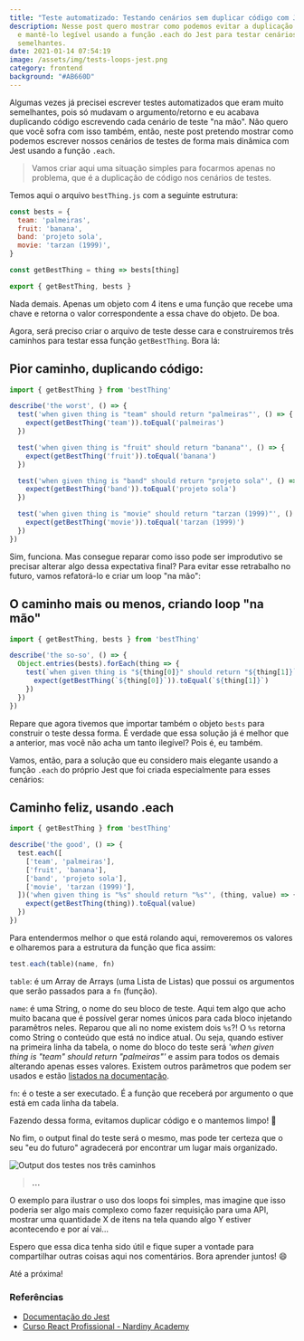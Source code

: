 ```yaml
---
title: "Teste automatizado: Testando cenários sem duplicar código com Jest"
description: Nesse post quero mostrar como podemos evitar a duplicação de código
  e mantê-lo legível usando a função .each do Jest para testar cenários
  semelhantes.
date: 2021-01-14 07:54:19
image: /assets/img/tests-loops-jest.png
category: frontend
background: "#AB660D"
---
```

Algumas vezes já precisei escrever testes automatizados que eram muito semelhantes, pois só mudavam o argumento/retorno e eu acabava duplicando código escrevendo cada cenário de teste "na mão". Não quero que você sofra com isso também, então, neste post pretendo mostrar como podemos escrever nossos cenários de testes de forma mais dinâmica com Jest usando a função `.each`.

> Vamos criar aqui uma situação simples para focarmos apenas no problema, que é a duplicação de código nos cenários de testes.

Temos aqui o arquivo `bestThing.js` com a seguinte estrutura: 

```jsx
const bests = {
  team: 'palmeiras',
  fruit: 'banana',
  band: 'projeto sola',
  movie: 'tarzan (1999)',
}

const getBestThing = thing => bests[thing]

export { getBestThing, bests }
```

Nada demais. Apenas um objeto com 4 itens e uma função que recebe uma chave e retorna o valor correspondente a essa chave do objeto. De boa.

Agora, será preciso criar o arquivo de teste desse cara e construiremos três caminhos para testar essa função `getBestThing`. Bora lá: 

## Pior caminho, duplicando código:

```jsx
import { getBestThing } from 'bestThing'

describe('the worst', () => {
  test('when given thing is "team" should return "palmeiras"', () => {
    expect(getBestThing('team')).toEqual('palmeiras')
  })

  test('when given thing is "fruit" should return "banana"', () => {
    expect(getBestThing('fruit')).toEqual('banana')
  })

  test('when given thing is "band" should return "projeto sola"', () => {
    expect(getBestThing('band')).toEqual('projeto sola')
  })

  test('when given thing is "movie" should return "tarzan (1999)"', () => {
    expect(getBestThing('movie')).toEqual('tarzan (1999)')
  })
})
```

Sim, funciona. Mas consegue reparar como isso pode ser improdutivo se precisar alterar algo dessa expectativa final? Para evitar esse retrabalho no futuro, vamos refatorá-lo e criar um loop "na mão": 

## O caminho mais ou menos, criando loop "na mão"

```jsx
import { getBestThing, bests } from 'bestThing'

describe('the so-so', () => {
  Object.entries(bests).forEach(thing => {
    test(`when given thing is "${thing[0]}" should return "${thing[1]}`, () => {
      expect(getBestThing(`${thing[0]}`)).toEqual(`${thing[1]}`)
    })
  })
})
```

Repare que agora tivemos que importar também o objeto `bests` para construir o teste dessa forma. É verdade que essa solução já é melhor que a anterior, mas você não acha um tanto ilegível? Pois é, eu também.

Vamos, então, para a solução que eu considero mais elegante usando a função `.each` do próprio Jest que foi criada especialmente para esses cenários:

## Caminho feliz, usando .each

```jsx
import { getBestThing } from 'bestThing'

describe('the good', () => {
  test.each([
    ['team', 'palmeiras'],
    ['fruit', 'banana'],
    ['band', 'projeto sola'],
    ['movie', 'tarzan (1999)'],
  ])('when given thing is "%s" should return "%s"', (thing, value) => {
    expect(getBestThing(thing)).toEqual(value)
  })
})
```

Para entendermos melhor o que está rolando aqui, removeremos os valores e olharemos para a estrutura da função que fica assim:

```jsx
test.each(table)(name, fn)
```

`table`: é um Array de Arrays (uma Lista de Listas) que possui os argumentos que serão passados para a `fn` (função). 

`name`: é uma String, o nome do seu bloco de teste. Aqui tem algo que acho muito bacana que é possível gerar nomes únicos para cada bloco injetando paramêtros neles. Reparou que ali no nome existem dois `%s`?! O `%s` retorna como String o conteúdo que está no indice atual. Ou seja, quando estiver na primeira linha da tabela, o nome do bloco do teste será *'when given thing is "team" should return "palmeiras"'* e assim para todos os demais alterando apenas esses valores. Existem outros parâmetros que podem ser usados e estão [listados na documentação](https://jestjs.io/docs/en/api#1-testeachtablename-fn-timeout).

`fn`: é o teste a ser executado. É a função que receberá por argumento o que está em cada linha da tabela.

Fazendo dessa forma, evitamos duplicar código e o mantemos limpo! 🎉

No fim, o output final do teste será o mesmo, mas pode ter certeza que o seu "eu do futuro" agradecerá por encontrar um lugar mais organizado.

![Output dos testes nos três caminhos](/assets/img/output-tests-loop.png "Output dos testes nos três caminhos")

> **...**

O exemplo para ilustrar o uso dos loops foi simples, mas imagine que isso poderia ser algo mais complexo como fazer requisição para uma API, mostrar uma quantidade X de itens na tela quando algo Y estiver acontecendo e por aí vai...

Espero que essa dica tenha sido útil e fique super a vontade para compartilhar outras coisas aqui nos comentários. Bora aprender juntos! 😄

Até a próxima!

### Referências

* [Documentação do Jest](https://jestjs.io/docs/en/api)
* [Curso React Profissional - Nardiny Academy](https://www.udemy.com/course/react-redux-profissional/)